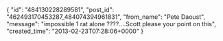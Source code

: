 {
   "id": "484130228289581",
   "post_id": "462493170453287_484074394961831",
   "from_name": "Pete Daoust",
   "message": "impossible 1 rat alone ????....Scott please your point on this",
   "created_time": "2013-02-23T07:28:06+0000"
 }
